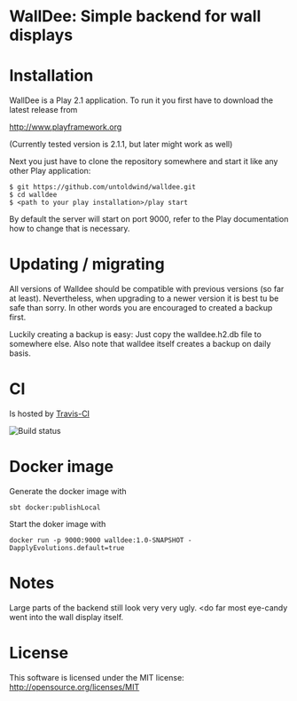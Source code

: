 WallDee: Simple backend for wall displays
=========================================

# Installation

WallDee is a Play 2.1 application. To run it you first have to download the latest release from

http://www.playframework.org

(Currently tested version is 2.1.1, but later might work as well)

Next you just have to clone the repository somewhere and start it like any other Play application:

```
$ git https://github.com/untoldwind/walldee.git
$ cd walldee
$ <path to your play installation>/play start
```

By default the server will start on port 9000, refer to the Play documentation how to change that is necessary.

# Updating / migrating

All versions of Walldee should be compatible with previous versions (so far at least).
Nevertheless, when upgrading to a newer version it is best tu be safe than sorry. In other words you are encouraged
to created a backup first.

Luckily creating a backup is easy: Just copy the walldee.h2.db file to somewhere else. Also note that walldee
itself creates a backup on daily basis.

# CI

Is hosted by [Travis-CI](https://travis-ci.org/untoldwind/walldee)

![Build status](https://api.travis-ci.org/untoldwind/walldee.png)

# Docker image

Generate the docker image with

    sbt docker:publishLocal

Start the doker image with

    docker run -p 9000:9000 walldee:1.0-SNAPSHOT -DapplyEvolutions.default=true

# Notes

Large parts of the backend still look very very ugly. <do far most eye-candy went into the wall display itself.

# License

This software is licensed under the MIT license: http://opensource.org/licenses/MIT